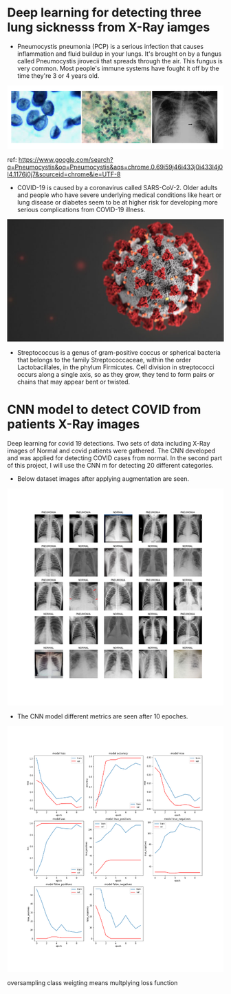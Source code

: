 
# Deep learning for detecting three lung sicknesss from X-Ray iamges



* Pneumocystis pneumonia (PCP) is a serious infection that causes inflammation and fluid buildup in your lungs. It's brought on by a fungus called Pneumocystis jirovecii that spreads through the air. This fungus is very common. Most people's immune systems have fought it off by the time they're 3 or 4 years old.

<p align="center">
  <img src="Assets/Pneu.PNG" >
</p>

ref: https://www.google.com/search?q=Pneumocystis&oq=Pneumocystis&aqs=chrome.0.69i59j46i433j0i433l4j0l4.1176j0j7&sourceid=chrome&ie=UTF-8

* COVID-19 is caused by a coronavirus called SARS-CoV-2. Older adults and people who have severe underlying medical conditions like heart or lung disease or diabetes seem to be at higher risk for developing more serious complications from COVID-19 illness.

<p align="center">
  <img hight=100 src="Assets/covid.png" >
</p>

* Streptococcus is a genus of gram-positive coccus or spherical bacteria that belongs to the family Streptococcaceae, within the order Lactobacillales, in the phylum Firmicutes. Cell division in streptococci occurs along a single axis, so as they grow, they tend to form pairs or chains that may appear bent or twisted.





# CNN model to detect COVID from patients X-Ray images

Deep learning for covid 19 detections. Two sets of data including X-Ray images of Normal and covid patients were gathered.
The CNN developed and was applied for detecting COVID cases from normal. In the second part of this project, I will use the CNN m for detecting 20 different categories.

* Below dataset images after applying augmentation are seen.

<p align="center">
  <img src="Assets/plot_01_assets_2.png" >
</p>


* The CNN model different metrics are seen after 10 epoches.
<p align="center">
  <img src="Figures/plot_01_1.png" >
</p>




oversampling
class weigting means multplying loss function
